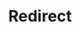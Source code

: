 ﻿---
layout: src/layouts/Redirect.astro
title: Redirect
redirect: /docs/deployments/custom-scripts
pubDate:  2023-01-01
navSearch: false
navSitemap: false
navMenu: false
---
